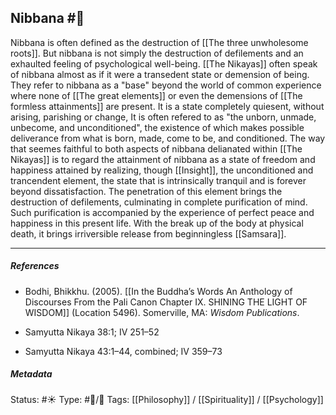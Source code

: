 ## Nibbana  #🧠

Nibbana is often defined as the destruction of [[The three unwholesome roots]]. But nibbana is not simply the destruction of defilements and an exhaulted feeling of psychological well-being. [[The Nikayas]] often speak of nibbana almost as if it were a transedent state or demension of being. They refer to nibbana as a "base" beyond the world of common experience where none of [[The great elements]] or even the demensions of [[The formless attainments]] are present. It is a state completely quiesent, without arising, parishing or change, It is often refered to as "the unborn, unmade, unbecome, and unconditioned", the existence of which makes possible deliverance from what is born, made, come to be, and conditioned. The way that seemes faithful to both aspects of nibbana delianated within [[The Nikayas]] is to regard the attainment of nibbana as a state of freedom and happiness attained by realizing, though [[Insight]], the unconditioned and trancendent element, the state that is intrinsically tranquil and is forever beyond dissatisfaction. The penetration of this element brings the destruction of defilements, culminating in complete purification of mind. Such purification is accompanied by the experience of perfect peace and happiness in this present life. With the break up of the body at physical death, it brings irriversible release from beginningless [[Samsara]].

___

##### References

- Bodhi, Bhikkhu. (2005). [[In the Buddha’s Words An Anthology of Discourses From the Pali Canon Chapter IX. SHINING THE LIGHT OF WISDOM]] (Location 5496). Somerville, MA: _Wisdom Publications_.

- Samyutta Nikaya 38:1; IV 251–52

- Samyutta Nikaya 43:1–44, combined; IV 359–73

##### Metadata
Status:  #☀️ 
Type:  #🔵/🔵 
Tags: [[Philosophy]] / [[Spirituality]] / [[Psychology]]